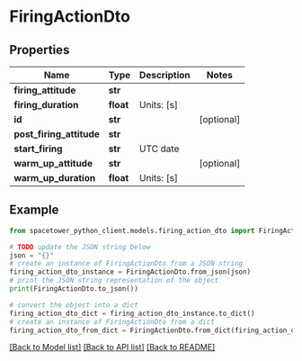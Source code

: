 # FiringActionDto


## Properties

Name | Type | Description | Notes
------------ | ------------- | ------------- | -------------
**firing_attitude** | **str** |  | 
**firing_duration** | **float** | Units: [s] | 
**id** | **str** |  | [optional] 
**post_firing_attitude** | **str** |  | 
**start_firing** | **str** | UTC date | 
**warm_up_attitude** | **str** |  | [optional] 
**warm_up_duration** | **float** | Units: [s] | 

## Example

```python
from spacetower_python_client.models.firing_action_dto import FiringActionDto

# TODO update the JSON string below
json = "{}"
# create an instance of FiringActionDto from a JSON string
firing_action_dto_instance = FiringActionDto.from_json(json)
# print the JSON string representation of the object
print(FiringActionDto.to_json())

# convert the object into a dict
firing_action_dto_dict = firing_action_dto_instance.to_dict()
# create an instance of FiringActionDto from a dict
firing_action_dto_from_dict = FiringActionDto.from_dict(firing_action_dto_dict)
```
[[Back to Model list]](../README.md#documentation-for-models) [[Back to API list]](../README.md#documentation-for-api-endpoints) [[Back to README]](../README.md)


